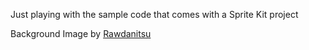 Just playing with the sample code that comes with a Sprite Kit project

Background Image by [Rawdanitsu](http://opengameart.org/users/rawdanitsu)